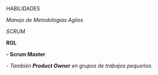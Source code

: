 HABILIDADES

*Manejo de Metodologias Agiles*

_SCRUM_

**ROL**

__- Scrum Master__

_- También **Product Owner** en grupos de trabajos pequeños._
